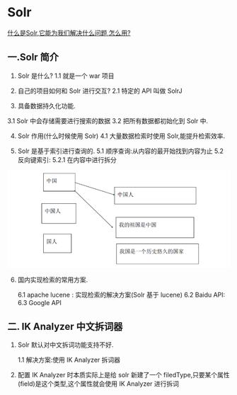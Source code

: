 # Solr

[什么是Solr,它能为我们解决什么问题,怎么用?](https://blog.csdn.net/luo609630199/article/details/82494708)

## 一.Solr 简介

1. Solr 是什么?
  1.1 就是一个 war 项目

2. 自己的项目如何和 Solr 进行交互?
  2.1 特定的 API 叫做 SolrJ

3. 具备数据持久化功能. 

  3.1 Solr 中会存储需要进行搜索的数据
  3.2 把所有数据都初始化到 Solr 中.

4. Solr 作用(什么时候使用 Solr)
  4.1 大量数据检索时使用 Solr,能提升检索效率.

5. Solr 是基于索引进行查询的.
  5.1 顺序查询:从内容的最开始找到内容为止
  5.2 反向键索引:
  5.2.1 在内容中进行拆分

  ![](pic/solr1.png)

6. 国内实现检索的常用方案. 

   6.1 apache lucene : 实现检索的解决方案(Solr 基于 lucene)
   6.2 Baidu API:
   6.3 Google API



## 二. IK Analyzer 中文拆词器

1. Solr 默认对中文拆词功能支持不好. 

   1.1 解决方案:使用 IK Analyzer 拆词器

2. 配置 IK Analyzer 时本质实际上是给 solr 新建了一个 filedType,只要某个属性(field)是这个类型,这个属性就会使用 IK Analyzer 进行拆词

